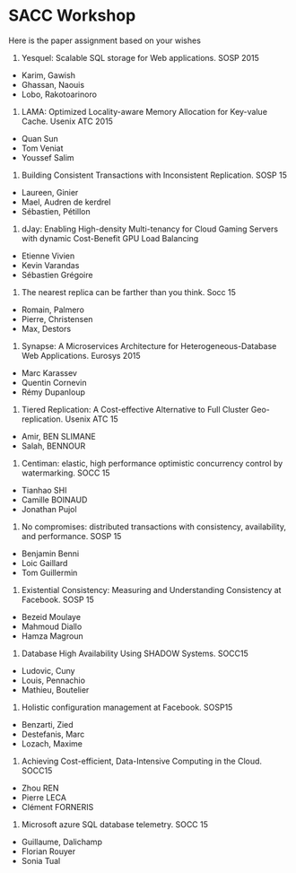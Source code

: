 # SACC Workshop

Here is the paper assignment based on your wishes

1. Yesquel: Scalable SQL storage for Web applications. SOSP 2015
  - Karim, Gawish
  - Ghassan, Naouis
  - Lobo, Rakotoarinoro

1. LAMA: Optimized Locality-aware Memory Allocation for Key-value Cache. Usenix ATC 2015
  - Quan Sun
  - Tom Veniat
  - Youssef Salim

1. Building Consistent Transactions with Inconsistent Replication. SOSP 15
  - Laureen, Ginier
  - Mael, Audren de kerdrel
  - Sébastien, Pétillon
  
1. dJay: Enabling High-density Multi-tenancy for Cloud Gaming Servers with dynamic Cost-Benefit GPU Load Balancing
  - Etienne Vivien
  - Kevin Varandas
  - Sébastien Grégoire

1. The nearest replica can be farther than you think. Socc 15
  - Romain, Palmero
  - Pierre, Christensen
  - Max, Destors

1. Synapse:  A  Microservices  Architecture  for Heterogeneous-Database  Web  Applications. Eurosys 2015
  - Marc Karassev
  - Quentin Cornevin
  - Rémy Dupanloup

1. Tiered Replication: A Cost-effective Alternative to Full Cluster Geo-replication. Usenix ATC 15
  - Amir, BEN SLIMANE
  - Salah, BENNOUR
  
1. Centiman: elastic, high performance optimistic concurrency control by watermarking. SOCC 15
  - Tianhao SHI
  - Camille BOINAUD
  - Jonathan Pujol
  
1. No compromises: distributed transactions with consistency, availability, and performance. SOSP 15
  - Benjamin Benni
  - Loic Gaillard
  - Tom Guillermin

1. Existential Consistency: Measuring and Understanding Consistency at Facebook. SOSP 15
  - Bezeid Moulaye
  - Mahmoud Diallo
  - Hamza Magroun 

1. Database High Availability Using SHADOW Systems. SOCC15
  - Ludovic, Cuny
  - Louis, Pennachio
  - Mathieu, Boutelier

1. Holistic configuration management at Facebook. SOSP15
 - Benzarti, Zied
 - Destefanis, Marc
 - Lozach, Maxime

1. Achieving Cost-efficient, Data-Intensive Computing in the Cloud. SOCC15
 - Zhou REN
 - Pierre LECA
 - Clément FORNERIS

1. Microsoft azure SQL database telemetry. SOCC 15
  - Guillaume, Dalichamp
  - Florian Rouyer
  - Sonia Tual











